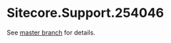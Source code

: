 # Sitecore.Support.254046

See [master branch](https://github.com/sitecoresupport/Sitecore.Support.254046) for details.